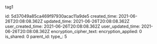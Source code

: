 tag1

id: 5d37049a85ca469f97930acac11a9de5
created_time: 2021-06-26T20:08:08.362Z
updated_time: 2021-06-26T20:08:08.362Z
user_created_time: 2021-06-26T20:08:08.362Z
user_updated_time: 2021-06-26T20:08:08.362Z
encryption_cipher_text: 
encryption_applied: 0
is_shared: 0
parent_id: 
type_: 5